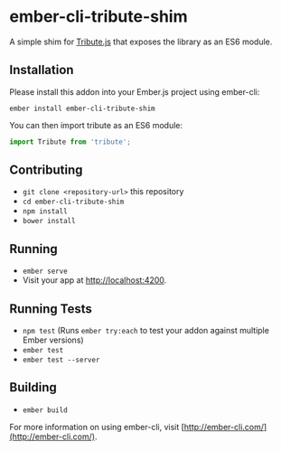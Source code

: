 # ember-cli-tribute-shim

A simple shim for [Tribute.js](https://github.com/zurb/tribute) that exposes the library as an ES6 module.

## Installation

Please install this addon into your Ember.js project using ember-cli:
```
ember install ember-cli-tribute-shim
```

You can then import tribute as an ES6 module:
```js
import Tribute from 'tribute';
````
## Contributing

* `git clone <repository-url>` this repository
* `cd ember-cli-tribute-shim`
* `npm install`
* `bower install`

## Running

* `ember serve`
* Visit your app at [http://localhost:4200](http://localhost:4200).

## Running Tests

* `npm test` (Runs `ember try:each` to test your addon against multiple Ember versions)
* `ember test`
* `ember test --server`

## Building

* `ember build`

For more information on using ember-cli, visit [http://ember-cli.com/](http://ember-cli.com/).
